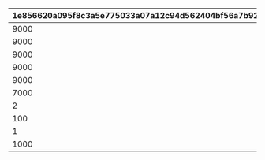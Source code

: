|1e856620a095f8c3a5e775033a07a12c94d562404bf56a7b9257eea51bb1352f|77f6271980f8fcb8d4f952fd0f70807e0a8cc8254eaf15ef80b305b1c83df1f1|b9046ceaacefb88e88d00f04d8fb5eafcff7ed35bfbb874d71b92024b6b91e1a|7c95d933bbe3c2493475a94c957f73fac00d12cd1c6e8c5fe3fe715bb62f9439|
| --- | --- | --- | --- |
|9000|25011|1|2|
|9000|25012|2|2|
|9000|25013|3|2|
|9000|25014|4|2|
|9000|25015|5|2|
|7000|25021|6|2|
|2|21953|7|2|
|100|140001|8|4|
|1|4104402|9|18|
|1000|91002|10|8|